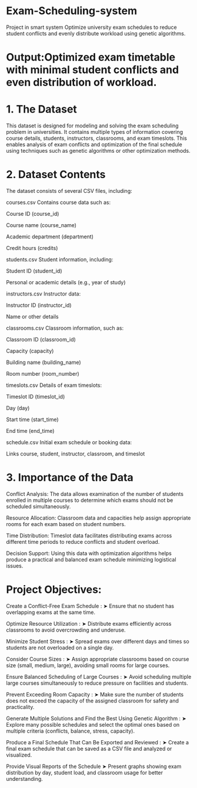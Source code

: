  # Exam-Scheduling-system 
 
 Project in smart system 
Optimize university exam schedules to reduce student conflicts and evenly 
distribute workload using genetic algorithms.


# Output:Optimized exam timetable with minimal student conflicts and even distribution of workload. 

# 1. The Dataset
This dataset is designed for modeling and solving the exam scheduling problem in universities. It contains multiple types of information covering course details, students, instructors, classrooms, and exam timeslots. This enables analysis of exam conflicts and optimization of the final schedule using techniques such as genetic algorithms or other optimization methods.

# 2. Dataset Contents
The dataset consists of several CSV files, including:

courses.csv
Contains course data such as:

Course ID (course_id)

Course name (course_name)

Academic department (department)

Credit hours (credits)

students.csv
Student information, including:

Student ID (student_id)

Personal or academic details (e.g., year of study)

instructors.csv
Instructor data:

Instructor ID (instructor_id)

Name or other details

classrooms.csv
Classroom information, such as:

Classroom ID (classroom_id)

Capacity (capacity)

Building name (building_name)

Room number (room_number)

timeslots.csv
Details of exam timeslots:

Timeslot ID (timeslot_id)

Day (day)

Start time (start_time)

End time (end_time)

schedule.csv
Initial exam schedule or booking data:

Links course, student, instructor, classroom, and timeslot

 # 3. Importance of the Data
Conflict Analysis:
The data allows examination of the number of students enrolled in multiple courses to determine which exams should not be scheduled simultaneously.

Resource Allocation:
Classroom data and capacities help assign appropriate rooms for each exam based on student numbers.

Time Distribution:
Timeslot data facilitates distributing exams across different time periods to reduce conflicts and student overload.

Decision Support:
Using this data with optimization algorithms helps produce a practical and balanced exam schedule minimizing logistical issues.


  # Project Objectives:
Create a Conflict-Free Exam Schedule : 
➤ Ensure that no student has overlapping exams at the same time.

 Optimize Resource Utilization :
➤ Distribute exams efficiently across classrooms to avoid overcrowding and underuse.

 Minimize Student Stress :
➤ Spread exams over different days and times so students are not overloaded on a single day.

 Consider Course Sizes :
➤ Assign appropriate classrooms based on course size (small, medium, large), avoiding small rooms for large courses.

 Ensure Balanced Scheduling of Large Courses :
➤ Avoid scheduling multiple large courses simultaneously to reduce pressure on facilities and students.

 Prevent Exceeding Room Capacity :
➤ Make sure the number of students does not exceed the capacity of the assigned classroom for safety and practicality.

 Generate Multiple Solutions and Find the Best Using Genetic Algorithm :
➤ Explore many possible schedules and select the optimal ones based on multiple criteria (conflicts, balance, stress, capacity).

Produce a Final Schedule That Can Be Exported and Reviewed :
➤ Create a final exam schedule that can be saved as a CSV file and analyzed or visualized.

Provide Visual Reports of the Schedule
➤ Present graphs showing exam distribution by day, student load, and classroom usage for better understanding.

